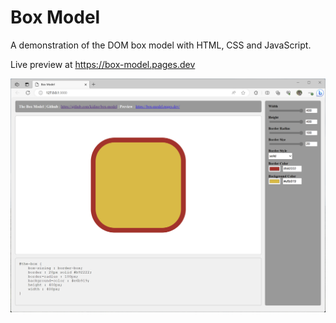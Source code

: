 # Box Model

A demonstration of the DOM box model with HTML, CSS and JavaScript.

Live preview at https://box-model.pages.dev

![Alt text](box-model.png "Box model preview")

